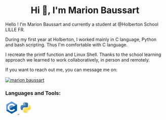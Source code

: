 
<h1 align="center">Hi 👋, I'm Marion Baussart</h1>

Hello ! I'm Marion Baussart and currently a student at @Holberton School LILLE FR.

During my first year at Holberton, I worked mainly in C language, Python and bash scripting. Thus I'm comfortable with C language.

I recreate the printf function and Linux Shell. Thanks to the school learning approach we learned to work collaboratively, in person and remotely.

If you want to reach out me, you can message me on:





<p align="left">
<a href="https://linkedin.com/in/marion-baussart-09b574103" target="blank"><img align="center" src="https://raw.githubusercontent.com/rahuldkjain/github-profile-readme-generator/master/src/images/icons/Social/linked-in-alt.svg" alt="marion baussart" height="30" width="40" /></a>
</p>

<h3 align="left">Languages and Tools:</h3>
<p align="left"> <a href="https://www.cprogramming.com/" target="_blank" rel="noreferrer"> <img src="https://raw.githubusercontent.com/devicons/devicon/master/icons/c/c-original.svg" alt="c" width="40" height="40"/> </a> <a href="https://www.python.org" target="_blank" rel="noreferrer"> <img src="https://raw.githubusercontent.com/devicons/devicon/master/icons/python/python-original.svg" alt="python" width="40" height="40"/> </a> </p>


<!-- MEDIUM-STORY-LIST:START -->
<!-- MEDIUM-STORY-LIST:END -->